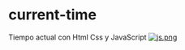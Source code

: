 # current-time
Tiempo actual con Html Css y JavaScript
[![js.png](https://i.postimg.cc/52fTWbNv/js.png)](https://postimg.cc/HVPBQGMs)
